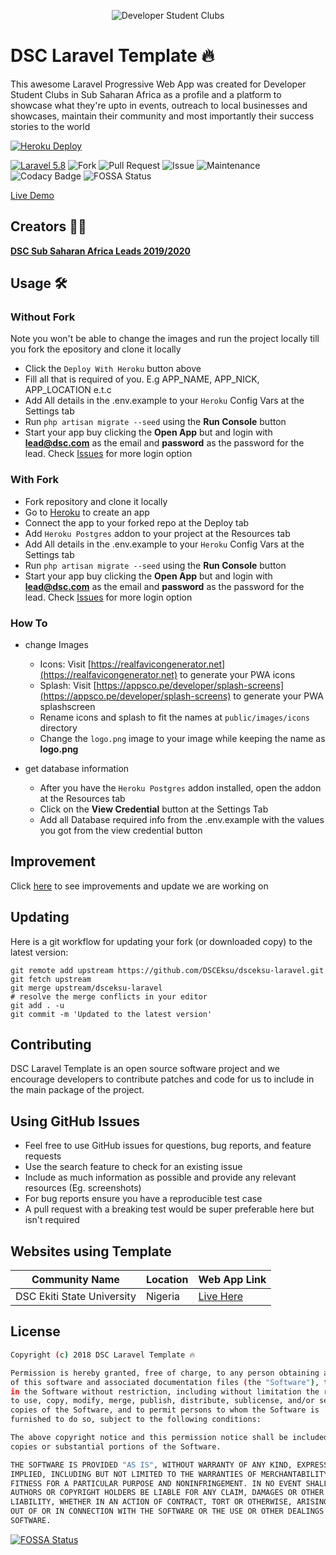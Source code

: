 <p align="center">
<img alt="Developer Student Clubs" src="https://dsceksu.herokuapp.com/images/dsc-logo.png">
</p>

# DSC Laravel Template 🔥

This awesome Laravel Progressive Web App was created for Developer Student Clubs in Sub Saharan Africa as a profile and a platform to showcase what they're upto in events, outreach to local businesses and showcases, maintain their community and most importantly their success stories to the world

[![Heroku Deploy](https://www.herokucdn.com/deploy/button.svg)](https://heroku.com/deploy?template=https://github.com/DSCEksu/dsceksu-laravel)

[![Laravel 5.8](https://img.shields.io/badge/Laravel-5.8-green.svg)](http://laravel.com)
![Fork](https://img.shields.io/github/forks/DSCEksu/dsceksu-laravel.svg?style=social)
![Pull Request](https://img.shields.io/github/issues-pr/DSCEksu/dsceksu-laravel.svg)
![Issue](https://img.shields.io/github/issues/DSCEksu/dsceksu-laravel.svg)
![Maintenance](https://img.shields.io/maintenance/yes/2019.svg)
![Codacy Badge](https://api.codacy.com/project/badge/Grade/b07fd6723d9742d4b6990bbbd688ef85)
![FOSSA Status](https://app.fossa.com/api/projects/git%2Bgithub.com%2FDSCEksu%2Fdsceksu-laravel.svg?type=small)

[Live Demo](https://dsceksu.herokuapp.com)

## Creators 👨‍💻

**[DSC Sub Saharan Africa Leads 2019/2020](https://github.com/orgs/DSCEksu/teams/dsc-laravel-template)**

## Usage 🛠

### Without Fork

Note you won't be able to change the images and run the project locally till you fork the epository and clone it locally

- Click the ``Deploy With Heroku`` button above
- Fill all that is required of you. E.g APP_NAME, APP_NICK, APP_LOCATION e.t.c
- Add All details in the .env.example to your ``Heroku`` Config Vars at the Settings tab
- Run ``php artisan migrate --seed`` using the **Run Console** button
- Start your app buy clicking the **Open App** but and login with **lead@dsc.com** as the email and **password** as the password for the lead. Check [Issues](https://github.com/DSCEksu/dsceksu-laravel/issues) for more login option

### With Fork

- Fork repository and clone it locally
- Go to [Heroku](https://heroku.com) to create an app
- Connect the app to your forked repo at the Deploy tab
- Add ``Heroku Postgres`` addon to your project at the Resources tab
- Add All details in the .env.example to your ``Heroku`` Config Vars at the Settings tab
- Run ``php artisan migrate --seed`` using the **Run Console** button
- Start your app buy clicking the **Open App** but and login with **lead@dsc.com** as the email and **password** as the password for the lead. Check [Issues](https://github.com/DSCEksu/dsceksu-laravel/issues) for more login option

### How To

- change Images
  - Icons: Visit [https://realfavicongenerator.net](https://realfavicongenerator.net) to generate your PWA icons
  - Splash: Visit [https://appsco.pe/developer/splash-screens](https://appsco.pe/developer/splash-screens) to generate your PWA splashscreen
  - Rename icons and splash to fit the names at ``public/images/icons`` directory
  - Change the ``logo.png`` image to your image while keeping the name as **logo.png**

- get database information
  - After you have the ``Heroku Postgres`` addon installed, open the addon at the Resources tab
  - Click on the **View Credential** button at the Settings Tab
  - Add all Database required info from the .env.example with the values you got from the view credential button

## Improvement

Click [here](https://github.com/orgs/DSCEksu/projects/1) to see improvements and update we are working on

## Updating

Here is a git workflow for updating your fork (or downloaded copy) to the latest version:

```git
git remote add upstream https://github.com/DSCEksu/dsceksu-laravel.git
git fetch upstream
git merge upstream/dsceksu-laravel
# resolve the merge conflicts in your editor
git add . -u
git commit -m 'Updated to the latest version'
```

## Contributing

DSC Laravel Template is an open source software project and we encourage developers to contribute patches and code for us to include in the main package of the project.

## Using GitHub Issues

- Feel free to use GitHub issues for questions, bug reports, and feature requests
- Use the search feature to check for an existing issue
- Include as much information as possible and provide any relevant resources (Eg. screenshots)
- For bug reports ensure you have a reproducible test case
- A pull request with a breaking test would be super preferable here but isn't required

## Websites using Template

| Community Name | Location | Web App Link |
| --- | --- | --- |
| DSC Ekiti State University | Nigeria | [Live Here](https://dsceksu.herokuapp.com) |

## License

```bash
Copyright (c) 2018 DSC Laravel Template 🔥

Permission is hereby granted, free of charge, to any person obtaining a copy
of this software and associated documentation files (the "Software"), to deal
in the Software without restriction, including without limitation the rights
to use, copy, modify, merge, publish, distribute, sublicense, and/or sell
copies of the Software, and to permit persons to whom the Software is
furnished to do so, subject to the following conditions:

The above copyright notice and this permission notice shall be included in all
copies or substantial portions of the Software.

THE SOFTWARE IS PROVIDED "AS IS", WITHOUT WARRANTY OF ANY KIND, EXPRESS OR
IMPLIED, INCLUDING BUT NOT LIMITED TO THE WARRANTIES OF MERCHANTABILITY,
FITNESS FOR A PARTICULAR PURPOSE AND NONINFRINGEMENT. IN NO EVENT SHALL THE
AUTHORS OR COPYRIGHT HOLDERS BE LIABLE FOR ANY CLAIM, DAMAGES OR OTHER
LIABILITY, WHETHER IN AN ACTION OF CONTRACT, TORT OR OTHERWISE, ARISING FROM,
OUT OF OR IN CONNECTION WITH THE SOFTWARE OR THE USE OR OTHER DEALINGS IN THE
SOFTWARE.
```

[![FOSSA Status](https://app.fossa.com/api/projects/git%2Bgithub.com%2FDSCEksu%2Fdsceksu-laravel.svg?type=large)](https://app.fossa.com/projects/git%2Bgithub.com%2FDSCEksu%2Fdsceksu-laravel?ref=badge_large)
